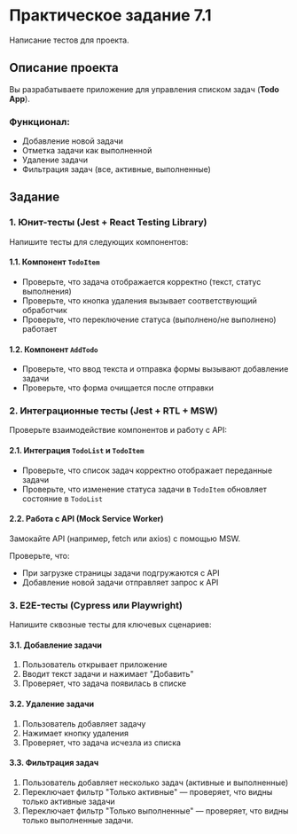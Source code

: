 # Практическое задание 7.1

Написание тестов для проекта.

## Описание проекта

Вы разрабатываете приложение для управления списком задач (**Todo App**).

### Функционал:

- Добавление новой задачи
- Отметка задачи как выполненной
- Удаление задачи
- Фильтрация задач (все, активные, выполненные)

## Задание

### 1. Юнит-тесты (Jest + React Testing Library)

Напишите тесты для следующих компонентов:

#### 1.1. Компонент `TodoItem`

- Проверьте, что задача отображается корректно (текст, статус выполнения)
- Проверьте, что кнопка удаления вызывает соответствующий обработчик
- Проверьте, что переключение статуса (выполнено/не выполнено) работает

#### 1.2. Компонент `AddTodo`

- Проверьте, что ввод текста и отправка формы вызывают добавление задачи
- Проверьте, что форма очищается после отправки

### 2. Интеграционные тесты (Jest + RTL + MSW)

Проверьте взаимодействие компонентов и работу с API:

#### 2.1. Интеграция `TodoList` и `TodoItem`

- Проверьте, что список задач корректно отображает переданные задачи
- Проверьте, что изменение статуса задачи в `TodoItem` обновляет состояние в `TodoList`

#### 2.2. Работа с API (Mock Service Worker)

Замокайте API (например, fetch или axios) с помощью MSW.

Проверьте, что:

- При загрузке страницы задачи подгружаются с API
- Добавление новой задачи отправляет запрос к API

### 3. E2E-тесты (Cypress или Playwright)

Напишите сквозные тесты для ключевых сценариев:

#### 3.1. Добавление задачи

1. Пользователь открывает приложение
2. Вводит текст задачи и нажимает "Добавить"
3. Проверяет, что задача появилась в списке

#### 3.2. Удаление задачи

1. Пользователь добавляет задачу
2. Нажимает кнопку удаления
3. Проверяет, что задача исчезла из списка

#### 3.3. Фильтрация задач

1. Пользователь добавляет несколько задач (активные и выполненные)
2. Переключает фильтр "Только активные" — проверяет, что видны только активные задачи
3. Переключает фильтр "Только выполненные" — проверяет, что видны только выполненные задачи.
